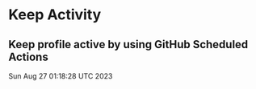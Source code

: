 # Keep Activity 
Keep profile active by using GitHub Scheduled Actions
--- 
Sun Aug 27 01:18:28 UTC 2023